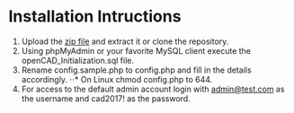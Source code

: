 # Installation Intructions
1. Upload the [zip file](https://github.com/phillf/openCad/archive/development-stable.zip) and extract it or clone the repository.
2. Using phpMyAdmin or your favorite MySQL client execute the openCAD_Initialization.sql file.
3. Rename config.sample.php to config.php and fill in the details accordingly.
⋅⋅* On Linux chmod config.php to 644.
4. For access to the default admin account login with admin@test.com as the username and cad2017! as the password.